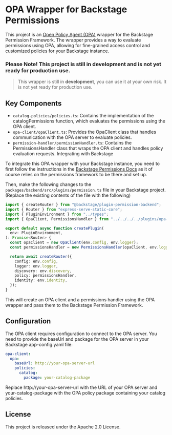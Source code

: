 # OPA Wrapper for Backstage Permissions
This project is an [Open Policy Agent (OPA)](https://github.com/open-policy-agent/opa) wrapper for the Backstage Permission Framework. The wrapper provides a way to evaluate permissions using OPA, allowing for fine-grained access control and customized policies for your Backstage instance.

### **Please Note! This project is still in development and is not yet ready for production use.**

>This wrapper is still in **development**, you can use it at your own risk. It is not yet ready for production use.

## Key Components
- `catalog-policies/policies.ts`: Contains the implementation of the catalogPermissions function, which evaluates the permissions using the OPA client.
- `opa-client/opaClient.ts`: Provides the OpaClient class that handles communication with the OPA server to evaluate policies.
- `permission-handler/permissionHandler.ts`: Contains the PermissionsHandler class that wraps the OPA client and handles policy evaluation requests.
  Integrating with Backstage

To integrate this OPA wrapper with your Backstage instance, you need to first follow the instructions in the [Backstage Permissions Docs](https://backstage.io/docs/permissions/overview) as it of course relies on the permissions framework to be there and set up. 

Then, make the following changes to the `packages/backend/src/plugins/permission.ts` file in your Backstage project. (Replace the existing contents of the file with the following)

```typescript
import { createRouter } from "@backstage/plugin-permission-backend";
import { Router } from "express-serve-static-core";
import { PluginEnvironment } from "../types";
import { OpaClient, PermissionsHandler } from "../../../../plugins/opa-wrapper/src";

export default async function createPlugin(
  env: PluginEnvironment,
): Promise<Router> {
  const opaClient = new OpaClient(env.config, env.logger);
  const permissionsHandler = new PermissionsHandler(opaClient, env.logger);

  return await createRouter({
    config: env.config,
    logger: env.logger,
    discovery: env.discovery,
    policy: permissionsHandler,
    identity: env.identity,
  });
}
```

This will create an OPA client and a permissions handler using the OPA wrapper and pass them to the Backstage Permission Framework.

## Configuration
The OPA client requires configuration to connect to the OPA server. You need to provide the baseUrl and package for the OPA server in your Backstage app-config.yaml file:

```yaml
opa-client:
  opa:
    baseUrl: http://your-opa-server-url
    policies:
      catalog:
        package: your-catalog-package
```

Replace http://your-opa-server-url with the URL of your OPA server and your-catalog-package with the OPA policy package containing your catalog policies.

## License
This project is released under the Apache 2.0 License.